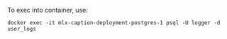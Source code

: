 To exec into container, use:

`docker exec -it mlx-caption-deployment-postgres-1 psql -U logger -d user_logs`
